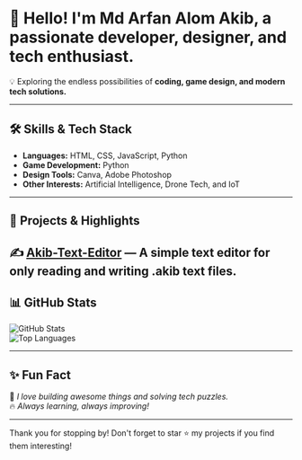 # 👋 **Hello! I'm Md Arfan Alom Akib, a passionate developer, designer, and tech enthusiast.**  
💡 Exploring the endless possibilities of **coding, game design, and modern tech solutions.**  

---

## 🛠️ Skills & Tech Stack  

- **Languages:** HTML, CSS, JavaScript, Python
- **Game Development:** Python  
- **Design Tools:** Canva, Adobe Photoshop  
- **Other Interests:** Artificial Intelligence, Drone Tech, and IoT  

---

## 📌 Projects & Highlights  

✍️ **[Akib-Text-Editor](https://github.com/mdarfanalomakib/Akib-Text-Editor)** — A simple text editor for only reading and writing .akib text files.
---

## 📊 GitHub Stats  

![GitHub Stats](https://github-readme-stats.vercel.app/api?username=mdarfanalomakib&show_icons=true&theme=radical)  
![Top Languages](https://github-readme-stats.vercel.app/api/top-langs/?username=mdarfanalomakib&layout=compact&theme=radical)

---

## ✨ Fun Fact  

🎯 *I love building awesome things and solving tech puzzles.*  
🔥 *Always learning, always improving!*

---

Thank you for stopping by! Don't forget to star ⭐ my projects if you find them interesting!  
